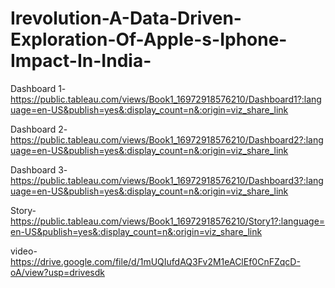 # Irevolution-A-Data-Driven-Exploration-Of-Apple-s-Iphone-Impact-In-India-


Dashboard 1-https://public.tableau.com/views/Book1_16972918576210/Dashboard1?:language=en-US&publish=yes&:display_count=n&:origin=viz_share_link

Dashboard 2-https://public.tableau.com/views/Book1_16972918576210/Dashboard2?:language=en-US&publish=yes&:display_count=n&:origin=viz_share_link

Dashboard 3-https://public.tableau.com/views/Book1_16972918576210/Dashboard3?:language=en-US&publish=yes&:display_count=n&:origin=viz_share_link

Story-https://public.tableau.com/views/Book1_16972918576210/Story1?:language=en-US&publish=yes&:display_count=n&:origin=viz_share_link

video-https://drive.google.com/file/d/1mUQIufdAQ3Fv2M1eAClEf0CnFZqcD-oA/view?usp=drivesdk
